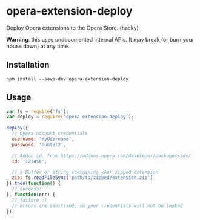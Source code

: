 # opera-extension-deploy

Deploy Opera extensions to the Opera Store. (hacky)

**Warning**: this uses undocumented internal APIs. It may break (or burn your house down) at any time.

## Installation

`npm install --save-dev opera-extension-deploy`

## Usage

```js
var fs = require('fs');
var deploy = require('opera-extension-deploy');

deploy({
  // Opera account credentials
  username: 'myUsername',
  password: 'hunter2',

  // Addon id, from https://addons.opera.com/developer/package/<id>/
  id: '123456',

  // a Buffer or string containing your zipped extension
  zip: fs.readFileSync('path/to/zipped/extension.zip')
}).then(function() {
  // success!
}, function(err) {
  // failure :(
  // errors are sanitized, so your credentials will not be leaked
});
```
